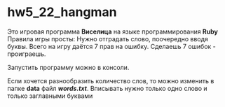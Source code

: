 # hw5_22_hangman

Это игровая программа **Виселица** на языке программирования **Ruby**
Правила игры просты:
Нужно отградать слово, поочередно вводя буквы. Всего на игру даётся 7 прав на ошибку. Сделаешь 7 ошибок - проиграешь.

Запустить программу можно в консоли.

Если хочется разнообразить количество слов, то можно изменить в папке **data** файл ***words.txt***. Вписывать нужно только одно слово и только заглавными буквами
